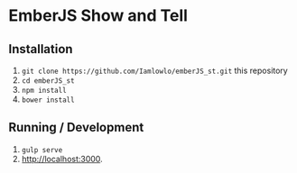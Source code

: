 # EmberJS Show and Tell

## Installation

1. `git clone https://github.com/Iamlowlo/emberJS_st.git` this repository
2. `cd emberJS_st`
3. `npm install`
4. `bower install`


## Running / Development

1. `gulp serve`
2. [http://localhost:3000](http://localhost:3000).